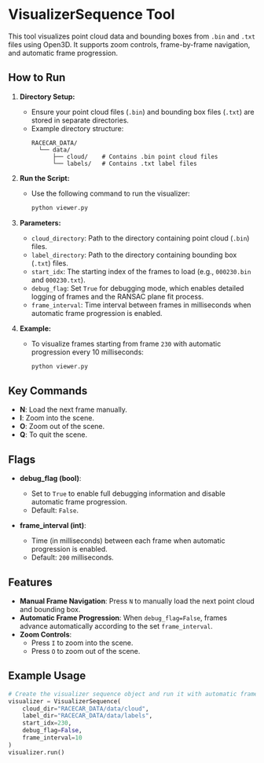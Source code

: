 # VisualizerSequence Tool

This tool visualizes point cloud data and bounding boxes from `.bin` and `.txt` files using Open3D. It supports zoom controls, frame-by-frame navigation, and automatic frame progression.

## How to Run

1. **Directory Setup:**
   - Ensure your point cloud files (`.bin`) and bounding box files (`.txt`) are stored in separate directories.
   - Example directory structure:
     ```
     RACECAR_DATA/
       └── data/
           ├── cloud/    # Contains .bin point cloud files
           └── labels/   # Contains .txt label files
     ```

2. **Run the Script:**
   - Use the following command to run the visualizer:
     ```bash
     python viewer.py
     ```

3. **Parameters:**
   - `cloud_directory`: Path to the directory containing point cloud (`.bin`) files.
   - `label_directory`: Path to the directory containing bounding box (`.txt`) files.
   - `start_idx`: The starting index of the frames to load (e.g., `000230.bin` and `000230.txt`).
   - `debug_flag`: Set `True` for debugging mode, which enables detailed logging of frames and the RANSAC plane fit process.
   - `frame_interval`: Time interval between frames in milliseconds when automatic frame progression is enabled.

4. **Example:**
   - To visualize frames starting from frame `230` with automatic progression every 10 milliseconds:
     ```bash
     python viewer.py
     ```

## Key Commands

- **N**: Load the next frame manually.
- **I**: Zoom into the scene.
- **O**: Zoom out of the scene.
- **Q**: To quit the scene.

## Flags

- **debug_flag (bool)**: 
  - Set to `True` to enable full debugging information and disable automatic frame progression.
  - Default: `False`.
  
- **frame_interval (int)**:
  - Time (in milliseconds) between each frame when automatic progression is enabled.
  - Default: `200` milliseconds.

## Features

- **Manual Frame Navigation**: Press `N` to manually load the next point cloud and bounding box.
- **Automatic Frame Progression**: When `debug_flag=False`, frames advance automatically according to the set `frame_interval`.
- **Zoom Controls**: 
  - Press `I` to zoom into the scene.
  - Press `O` to zoom out of the scene.

## Example Usage

```python
# Create the visualizer sequence object and run it with automatic frame progression
visualizer = VisualizerSequence(
    cloud_dir="RACECAR_DATA/data/cloud", 
    label_dir="RACECAR_DATA/data/labels", 
    start_idx=230, 
    debug_flag=False, 
    frame_interval=10
)
visualizer.run()
```
